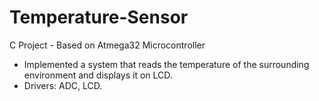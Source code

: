 # Temperature-Sensor
C Project - Based on Atmega32 Microcontroller
- Implemented a system that reads the temperature of the surrounding environment and displays it on LCD.
- Drivers: ADC, LCD.

